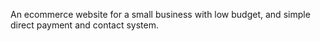 An ecommerce website for a small business with low budget, and simple direct payment and contact system.
